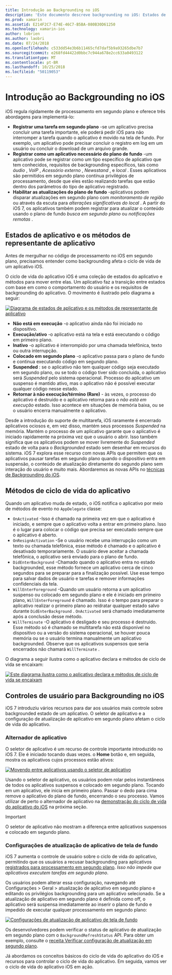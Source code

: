 ```yaml
---
title: Introdução ao Backgrounding no iOS
description: 'Este documento descreve backgrounding no iOS: Estados de aplicativo, os métodos de ciclo de vida de aplicativos e atualização de aplicativo em segundo plano.'
ms.prod: xamarin
ms.assetid: E214F2C7-E74E-46C7-B5BA-080B30D61250
ms.technology: xamarin-ios
author: lobrien
ms.author: laobri
ms.date: 07/24/2018
ms.openlocfilehash: c533dd54e3b6b11465cfd7daf5b9a93265dbe7b7
ms.sourcegitcommit: e268fd44422d0bbc7c944a678e2cc633a0493122
ms.translationtype: MT
ms.contentlocale: pt-BR
ms.lasthandoff: 10/25/2018
ms.locfileid: "50119053"
---
```

# <a name="introduction-to-backgrounding-in-ios"></a>Introdução ao Backgrounding no iOS

iOS regula rigidamente de processamento em segundo plano e oferece três abordagens para implementá-lo:

-  **Registrar uma tarefa em segundo plano** -se um aplicativo precisa concluir uma tarefa importante, ele poderá pedir iOS para não interromper a tarefa quando o aplicativo é movido na tela de fundo. Por exemplo, um aplicativo pode precisar concluir o registro em log em um usuário ou concluir o download de um arquivo grande.
-  **Registrar como um aplicativo necessário do plano de fundo** -um aplicativo pode se registrar como um tipo específico de aplicativo que tem conhecidos, requisitos de backgrounding específicos, tais como *áudio* , *VoIP* ,  *Acessório externo* , *Newsstand* , e *local* . Esses aplicativos são permitidos em segundo plano contínua privilégios de processamento, desde que eles estão realizando tarefas que estão dentro dos parâmetros do tipo de aplicativo registrado.
-  **Habilitar as atualizações do plano de fundo** -aplicativos podem disparar atualizações em segundo plano com *monitoramento de região* ou através da escuta para *alterações significativas do local* . A partir do iOS 7, os aplicativos também podem registrar para atualizar o conteúdo usando o plano de fundo *busca em segundo plano* ou *notificações remotas* .


## <a name="application-states-and-application-delegate-methods"></a>Estados de aplicativo e os métodos de representante de aplicativo

Antes de mergulhar no código de processamento no iOS em segundo plano, precisamos entender como backgrounding afeta o ciclo de vida de um aplicativo iOS.

O ciclo de vida do aplicativo iOS é uma coleção de estados do aplicativo e métodos para mover entre elas. Um aplicativo faz a transição entre estados com base em como o comportamento do usuário e os requisitos de backgrounding do aplicativo. O movimento é ilustrado pelo diagrama a seguir:

 [![](introduction-to-backgrounding-in-ios-images/applicationlifecycle-.png "Diagrama de estados de aplicativo e os métodos de representante de aplicativo")](introduction-to-backgrounding-in-ios-images/applicationlifecycle-.png#lightbox)

-  **Não está em execução** -o aplicativo ainda não foi iniciado no dispositivo.
-  **Execução/ativo** -o aplicativo está na tela e está executando o código em primeiro plano.
-  **Inativo** -o aplicativo é interrompido por uma chamada telefônica, texto ou outra interrupção.
-  **Colocado em segundo plano** -o aplicativo passa para o plano de fundo e continua executando código em segundo plano.
-  **Suspended** : se o aplicativo não tem qualquer código seja executado em segundo plano, ou se todo o código tiver sido concluída, o aplicativo será *Suspended* pelo sistema operacional. Processo do aplicativo um suspenso é mantido ativo, mas o aplicativo não é possível executar qualquer código nesse estado.
-  **Retornar à não execução/término (Rare)** - às vezes, o processo do aplicativo é destruído e o aplicativo retorna para o *não está em execução* estado. Isso acontece em situações de memória baixa, ou se o usuário encerra manualmente o aplicativo.


Desde a introdução do suporte de multitarefa, iOS raramente é encerrado aplicativos ociosos e, em vez disso, mantém seus processos *Suspended* na memória. Mantém o processo de um aplicativo garante que o aplicativo é iniciado rapidamente na próxima vez que o usuário o abrir. Isso também significa que os aplicativos podem se mover livremente do *Suspended* estado de volta para o *Backgrounded* estado sem desenhar em recursos do sistema. iOS 7 explora esse recurso com novas APIs que permitem que os aplicativos pausar tarefas em segundo plano quando o dispositivo entra em suspensão, o conteúdo de atualização diretamente do segundo plano sem interação do usuário e muito mais. Abordaremos as novas APIs no [técnicas de Backgrounding do iOS](~/ios/app-fundamentals/backgrounding/ios-backgrounding-techniques/index.md).

## <a name="application-lifecycle-methods"></a>Métodos de ciclo de vida do aplicativo

Quando um aplicativo muda de estado, o iOS notifica o aplicativo por meio de métodos de evento no `AppDelegate` classe:

-  `OnActivated` -Isso é chamado na primeira vez em que o aplicativo é iniciado, e sempre que o aplicativo volta a entrar em primeiro plano. Isso é o lugar para colocar o código que precisa ser executado sempre que o aplicativo é aberto.
-  `OnResignActivation` -Se o usuário recebe uma interrupção como um texto ou chamada telefônica, esse método é chamado e o aplicativo é desativado temporariamente. O usuário deve aceitar a chamada telefônica, o aplicativo será enviado para o plano de fundo.
-  `DidEnterBackground` -Chamado quando o aplicativo entra no estado backgrounded, esse método fornece um aplicativo cerca de cinco segundos para se preparar para a finalização possível. Use esse tempo para salvar dados de usuário e tarefas e remover informações confidenciais da tela.
-  `WillEnterForeground` -Quando um usuário retorna a um aplicativo suspenso ou colocado em segundo plano e ele é iniciado em primeiro plano, `WillEnterForeground` é chamado. Isso é o tempo para preparar o aplicativo realizar o primeiro plano ao reidratar qualquer estado salvo durante `DidEnterBackground` .  `OnActivated` será chamado imediatamente após a conclusão desse método.
-  `WillTerminate` -O aplicativo é desligado e seu processo é destruído. Esse método só é chamado se multitarefa não está disponível no dispositivo ou a versão do sistema operacional, se houver pouca memória ou se o usuário termina manualmente um aplicativo backgrounded. Observe que os aplicativos suspensos que seria encerrados não chamará `WillTerminate` .


O diagrama a seguir ilustra como o aplicativo declara e métodos de ciclo de vida se encaixam:

 [![](introduction-to-backgrounding-in-ios-images/image2.png "Este diagrama ilustra como o aplicativo declara e métodos de ciclo de vida se encaixam")](introduction-to-backgrounding-in-ios-images/image2.png#lightbox)

## <a name="user-controls-for-backgrounding-in-ios"></a>Controles de usuário para Backgrounding no iOS

iOS 7 introduziu vários recursos para dar aos usuários mais controle sobre backgrounded estado de um aplicativo. O seletor de aplicativo e a configuração de atualização de aplicativo em segundo plano afetam o ciclo de vida do aplicativo.

### <a name="app-switcher"></a>Alternador de aplicativo

O seletor de aplicativo é um recurso de controle importante introduzido no iOS 7. Ele é iniciado tocando duas vezes. o **Home** botão e, em seguida, mostra os aplicativos cujos processos estão ativos:

 [![](introduction-to-backgrounding-in-ios-images/app-switcher-.png "Movendo entre aplicativos usando o seletor de aplicativo")](introduction-to-backgrounding-in-ios-images/app-switcher-.png#lightbox)

Usando o seletor de aplicativo, os usuários podem rolar pelos instantâneos de todos os aplicativos suspensos e colocado em segundo plano. Tocando em um aplicativo, ele inicia em primeiro plano. Passar o dedo para cima remove o aplicativo do plano de fundo, encerrando o seu processo. Vamos utilizar de perto o alternador de aplicativo na [demonstração do ciclo de vida do aplicativo do iOS](~/ios/app-fundamentals/backgrounding/application-lifecycle-demo.md) na próxima seção.

> [!IMPORTANT]
> O seletor de aplicativo não mostram a diferença entre aplicativos suspensos e colocado em segundo plano.



### <a name="background-app-refresh-settings"></a>Configurações de atualização de aplicativo de tela de fundo

iOS 7 aumenta o controle de usuário sobre o ciclo de vida do aplicativo, permitindo que os usuários a recusar backgrounding para aplicativos [registrados para processamento em segundo plano](~/ios/app-fundamentals/backgrounding/ios-backgrounding-techniques/registering-applications-to-run-in-background.md). *Isso não impede que aplicativos executem tarefas em segundo plano*.

Os usuários podem alterar essa configuração, navegando até <span class="uiitem">Configurações > Geral > atualização de aplicativo em segundo plano</span> e editando os privilégios backgrounding para um aplicativo selecionado. Se a atualização de aplicativo em segundo plano é definida como off, o aplicativo será suspensa imediatamente ao inserir o plano de fundo e impedido de executar qualquer processamento em segundo plano:

 [![](introduction-to-backgrounding-in-ios-images/settings-.png "Configurações de atualização de aplicativo de tela de fundo")](introduction-to-backgrounding-in-ios-images/settings-.png#lightbox)

Os desenvolvedores podem verificar o status de aplicativo de atualização em segundo plano com o `BackgroundRefreshStatus` API. Para obter um exemplo, consulte o [receita Verificar configuração de atualização em segundo plano](https://github.com/xamarin/recipes/tree/master/Recipes/ios/multitasking/check_background_refresh_setting).

Já abordamos os conceitos básicos do ciclo de vida do aplicativo do iOS e recursos para controlar o ciclo de vida do aplicativo. Em seguida, vamos ver o ciclo de vida do aplicativo iOS em ação.

